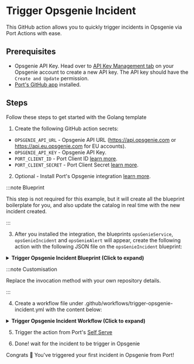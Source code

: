 # Trigger Opsgenie Incident
This GitHub action allows you to quickly trigger incidents in Opsgenie via Port Actions with ease.

## Prerequisites
* Opsgenie API Key. Head over to [API Key Management tab](https://getport-test.app.opsgenie.com/settings/api-key-management) on your Opsgenie account to create a new API key. The API key should have the `Create and Update` permission.
* [Port's GitHub app](https://github.com/apps/getport-io) installed.

## Steps

Follow these steps to get started with the Golang template

1. Create the following GitHub action secrets:
* `OPSGENIE_API_URL` - Opsgenie API URL (https://api.opsgenie.com or https://api.eu.opsgenie.com for EU accounts).
* `OPSGENIE_API_KEY` - Opsgenie API Key.
* `PORT_CLIENT_ID` - Port Client ID [learn more](https://docs.getport.io/build-your-software-catalog/sync-data-to-catalog/api/#get-api-token).
* `PORT_CLIENT_SECRET` - Port Client Secret [learn more](https://docs.getport.io/build-your-software-catalog/sync-data-to-catalog/api/#get-api-token).

2. Optional - Install Port's Opsgenie integration [learn more](https://docs.getport.io/build-your-software-catalog/sync-data-to-catalog/incident-management/opsgenie).

:::note Blueprint

This step is not required for this example, but it will create all the blueprint boilerplate for you, and also update the catalog in real time with the new incident created.

:::

3. After you installed the integration, the blueprints `opsGenieService`, `opsGenieIncident` and `opsGenieAlert` will appear, create the following action with the following JSON file on the `opsGenieIncident` blueprint:

<details>
<summary><b>Trigger Opsgenie Incident Blueprint (Click to expand)</b></summary>

```json
[
  {
    "identifier": "trigger_opsgenie_incident",
    "title": "Trigger Opsgenie incident",
    "icon": "OpsGenie",
    "userInputs": {
      "properties": {
        "message": {
          "title": "Message",
          "description": "Message of the incident",
          "type": "string",
          "maxLength": 130
        },
        "description": {
          "title": "Description",
          "description": "Description field of the incident that is generally used to provide a detailed information about the incident.",
          "type": "string",
          "maxLength": 15000
        },
        "responders": {
          "items": {
            "type": "object"
          },
          "title": "Responders",
          "description": "Teams/users that the incident is routed to via notifications. type field is mandatory for each item, where possible values are team, user.",
          "type": "array"
        },
        "tags": {
          "items": {
            "type": "string",
            "maxLength": 50
          },
          "title": "Tags",
          "description": "Tags of the incident.",
          "type": "array"
        },
        "details": {
          "title": "Details",
          "description": "Map of key-value pairs to use as custom properties of the incident.",
          "type": "object"
        },
        "priority": {
          "title": "Priority",
          "description": "Priority level of the incident. Possible values are P1, P2, P3, P4 and P5. Default value is P3.",
          "type": "string",
          "default": "P3",
          "enum": [
            "P1",
            "P2",
            "P3",
            "P4",
            "P5"
          ],
          "enumColors": {
            "P1": "lightGray",
            "P2": "lightGray",
            "P3": "lightGray",
            "P4": "lightGray",
            "P5": "lightGray"
          }
        },
        "note": {
          "icon": "DefaultProperty",
          "title": "Note",
          "description": "Additional note that is added while creating the incident.",
          "type": "string",
          "maxLength": 25000
        },
        "impactedServices": {
          "title": "Impacted Services",
          "description": "Services on which incident will be created.",
          "icon": "OpsGenie",
          "type": "array",
          "items": {
            "type": "string",
            "format": "entity",
            "blueprint": "opsGenieService"
          }
        },
        "notifyStakeholders": {
          "title": "Notify Stakeholders",
          "description": "Indicate whether stakeholders are notified or not. Default value is false.",
          "type": "boolean",
          "default": false
        }
      },
      "required": [
        "message"
      ],
      "order": [
        "message",
        "description",
        "responders",
        "tags",
        "details",
        "priority",
        "note",
        "impactedServices",
        "notifyStakeholders"
      ]
    },
    "invocationMethod": {
      "type": "GITHUB",
      "repo": "<Enter GitHub repository>",
      "org": "<Enter GitHub organization>",
      "workflow": "trigger-opsgenie-incident.yml",
      "omitUserInputs": false,
      "omitPayload": false,
      "reportWorkflowStatus": true
    },
    "trigger": "CREATE",
    "description": "Triggers Opsgenie incident",
    "requiredApproval": false
  }
]
```
</details>

:::note Customisation

Replace the invocation method with your own repository details.

:::

4. Create a workflow file under .github/workflows/trigger-opsgenie-incident.yml with the content below:

<details>
<summary><b>Trigger Opsgenie Incident Workflow (Click to expand)</b></summary>

```yaml showLineNumbers
name: Trigger Opsgenie Incident

on:
  workflow_dispatch:
    inputs:
      message:
        type: string
      description:
        type: string
      responders:
        type: string
        default: '[]'
      tags:
        type: string
        default: '[]'
      details:
        type: string
        default: '{}'
      priority:
        type: string
      note:
        type: string
      impactedServices:
        type: string
        default: '[]'
      notifyStakeholders:
        type: boolean
      port_payload:
        required: true
        description: Port's payload, including details for who triggered the action and
          general context (blueprint, run id, etc...)
        type: string
    secrets:
      OPSGENIE_API_URL:
        required: true
      OPSGENIE_API_KEY:
        required: true
      PORT_CLIENT_ID:
        required: true
      PORT_CLIENT_SECRET:
        required: true
jobs:
  create-entity-in-port-and-update-run:
    runs-on: ubuntu-latest
    steps:
      - name: Inform start of Opsgenie incident creation
        uses: port-labs/port-github-action@v1
        with:
          clientId: ${{ secrets.PORT_CLIENT_ID }}
          clientSecret: ${{ secrets.PORT_CLIENT_SECRET }}
          baseUrl: https://api.getport.io
          operation: PATCH_RUN
          runId: ${{fromJson(inputs.port_payload).context.runId}}
          logMessage: Starting request to create Opsgenie incident
      
      - name: Create a Opsgenie incident
        uses: fjogeleit/http-request-action@v1
        with:
          url: "${{ secrets.OPSGENIE_API_URL }}/v1/incidents/create"
          method: "POST"
          customHeaders: '{"Content-Type": "application/json", "Authorization": "GenieKey ${{ secrets.OPSGENIE_API_KEY }}"}'
          data: '{"message": "${{ inputs.message }}", "description": "${{ inputs.description }}", "responders": ${{ inputs.responders }}, "tags": ${{ inputs.tags }}, "details": ${{ inputs.details }}, "priority": "${{ inputs.priority }}", "note": "${{ inputs.note }}", "impactedServices": ${{ inputs.impactedServices }}, "notifyStakeholders": ${{ inputs.notifyStakeholders }}}'

      - name: Inform completion of Opsgenie incident creation
        uses: port-labs/port-github-action@v1
        with:
          clientId: ${{ secrets.PORT_CLIENT_ID }}
          clientSecret: ${{ secrets.PORT_CLIENT_SECRET }}
          baseUrl: https://api.getport.io
          operation: PATCH_RUN
          runId: ${{fromJson(inputs.port_payload).context.runId}}
          logMessage: Finished request to create Opsgenie incident

      - name: Inform of workflow completion
        uses: port-labs/port-github-action@v1
        with:
          clientId: ${{ secrets.PORT_CLIENT_ID }}
          clientSecret: ${{ secrets.PORT_CLIENT_SECRET }}
          baseUrl: https://api.getport.io
          operation: PATCH_RUN
          runId: ${{ fromJson(inputs.port_payload).context.runId }}
          logMessage: Finished ingesting Opsgenie incident into Port
```

</details>

5. Trigger the action from Port's [Self Serve](https://app.getport.io/self-serve)

6. Done! wait for the incident to be trigger in Opsgenie

Congrats 🎉 You've triggered your first incident in Opsgenie from Port!
